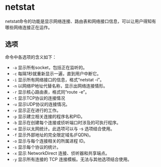 # netstat

netstat命令的功能是显示网络连接、路由表和网络接口信息，可以让用户得知有哪些网络连接正在运作。

## 选项

命令中各选项的含义如下：
* `-a` 显示所有socket，包括正在监听的。
* `-c` 每隔1秒就重新显示一遍，直到用户中断它。
* `-i` 显示所有网络接口的信息，格式“netstat -i”。
* `-n` 以网络IP地址代替名称，显示出网络连接情形。
* `-r` 显示核心路由表，格式同“route -e”。
* `-t` 显示TCP协议的连接情况
* `-u` 显示UDP协议的连接情况。
* `-v` 显示正在进行的工作。
* `-p` 显示建立相关连接的程序名和PID。
* `-b` 显示在创建每个连接或侦听端口时涉及的可执行程序。
* `-e` 显示以太网统计。此选项可以与 -s 选项结合使用。
* `-f` 显示外部地址的完全限定域名(FQDN)。
* `-o` 显示与每个连接相关的所属进程 ID。
* `-s` 显示每个协议的统计。
* `-x` 显示 NetworkDirect 连接、侦听器和共享端点。
* `-y` 显示所有连接的 TCP 连接模板。无法与其他选项结合使用。
